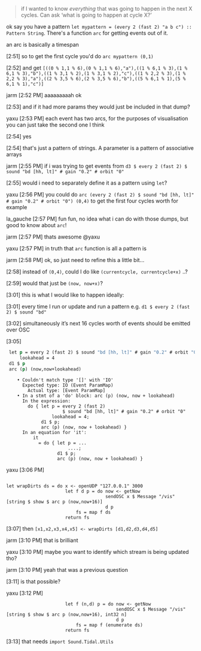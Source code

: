 > if I wanted to know *everything* that was going to happen in the next X cycles. Can ask ‘what is going to happen at cycle X?’

ok say you have a pattern `let mypattern = (every 2 (fast 2) "a b c") :: Pattern String`. There's a function `arc` for getting events out of it.

an arc is basically a timespan


[2:51] 
so to get the first cycle you'd do `arc mypattern (0,1)`


[2:52] 
and get `[((0 % 1,1 % 6),(0 % 1,1 % 6),"a"),((1 % 6,1 % 3),(1 % 6,1 % 3),"b"),((1 % 3,1 % 2),(1 % 3,1 % 2),"c"),((1 % 2,2 % 3),(1 % 2,2 % 3),"a"),((2 % 3,5 % 6),(2 % 3,5 % 6),"b"),((5 % 6,1 % 1),(5 % 6,1 % 1),"c")]`


jarm [2:52 PM] 
aaaaaaaaah ok


[2:53] 
and if it had more params they would just be included in that dump?


yaxu [2:53 PM] 
each event has two arcs, for the purposes of visualisation you can just take the second one I think


[2:54] 
yes


[2:54] 
that's just a pattern of strings. A parameter is a pattern of associative arrays


jarm [2:55 PM] 
if i was trying to get events from `d3 $ every 2 (fast 2) $ sound "bd [hh, lt]" # gain "0.2" # orbit "0"`


[2:55] 
would i need to separately define it as a pattern using `let`?


yaxu [2:56 PM] 
you could do `arc (every 2 (fast 2) $ sound "bd [hh, lt]" # gain "0.2" # orbit "0") (0,4)` to get the first four cycles worth for example


la_gauche [2:57 PM] 
fun fun, no idea what i can do with those dumps, but good to know about `arc`!


jarm [2:57 PM] 
thats awesome @yaxu


yaxu [2:57 PM] 
in truth that `arc` function is all a pattern is


jarm [2:58 PM] 
ok, so just need to refine this a little bit…


[2:58] 
instead of `(0,4)`, could I do like `(currentcycle, currentcycle+x)` ..?


[2:59] 
would that just be `(now, now+x)`?


[3:01] 
this is what I would like to happen ideally:


[3:01] 
every time I run or update and run a pattern e.g. `d1 $ every 2 (fast 2) $ sound "bd"`


[3:02] 
simultaneously it’s next 16 cycles worth of events should be emitted over OSC


[3:05] 
 ```do
  let p = every 2 (fast 2) $ sound "bd [hh, lt]" # gain "0.2" # orbit "0"
      lookahead = 4
  d1 $ p
  arc (p) (now,now+lookahead)
```
```<interactive>:995:3: error:
    • Couldn't match type '[]' with 'IO'
      Expected type: IO (Event ParamMap)
        Actual type: [Event ParamMap]
    • In a stmt of a 'do' block: arc (p) (now, now + lookahead)
      In the expression:
        do { let p = every 2 (fast 2)
                     $ sound "bd [hh, lt]" # gain "0.2" # orbit "0"
                 lookahead = 4;
             d1 $ p;
             arc (p) (now, now + lookahead) }
      In an equation for 'it':
          it
            = do { let p = ...
                       ....;
                   d1 $ p;
                   arc (p) (now, now + lookahead) }
```


yaxu [3:06 PM] 
```import Sound.OSC.FD

let wrapDirts ds = do x <- openUDP "127.0.0.1" 3000
                      let f d p = do now <- getNow
                                     sendOSC x $ Message "/vis" [string $ show $ arc p (now,now+16)]
                                     d p
                          fs = map f ds
                      return fs
```



[3:07] 
then `[x1,x2,x3,x4,x5] <- wrapDirts [d1,d2,d3,d4,d5]`


jarm [3:10 PM] 
that is brilliant


yaxu [3:10 PM] 
maybe you want to identify which stream is being updated tho?


jarm [3:10 PM] 
yeah that was a previous question


[3:11] 
is that possible?


yaxu [3:12 PM] 
```let wrapDirts ds = do x <- openUDP "127.0.0.1" 3000
                      let f (n,d) p = do now <- getNow
                                         sendOSC x $ Message "/vis" [string $ show $ arc p (now,now+16), int32 n]
                                         d p
                          fs = map f (enumerate ds)
                      return fs
```


[3:13] 
that needs `import Sound.Tidal.Utils`
